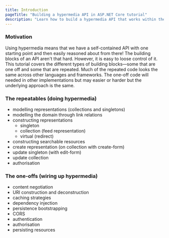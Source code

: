 ```yaml
---
title: Introduction
pageTitle: "Building a hypermedia API in ASP.NET Core tutorial"
description: "Learn how to build a hypermedia API that works within the constraints of REST"
---
```


### Motivation

Using hypermedia means that we have a self-contained API with one starting point and then easily reasoned about from there! The building blocks of an API aren't that hard. However, it is easy to loose control of it. This tutorial covers the different types of building blocks—some that are one off and some that are repeated. Much of the repeated code looks the same across other languages and frameworks. The one-off code will needed in other implementations but may easier or harder but the underlying approach is the same.

### The repeatables (doing hypermedia)

* modelling representations (collections and singletons)
* modelling the domain through link relations
* constructing representations
    * singleton
    * collection (feed representation)
    * virtual (redirect)
* constructing searchable resources
* create representation (on collection with create-form)
* update singleton (with edit-form)
* update collection
* authorisation

### The one-offs (wiring up hypermedia)

* content negotiation
* URI construction and deconstruction
* caching strategies
* dependency injection
* persistence bootstrapping
* CORS
* authentication
* authorisation
* persisting resources
